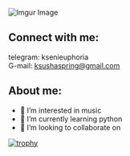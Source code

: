 ![Imgur Image](https://i.imgur.com/Rkg6qDbb.jpg)

## Connect with me:<br>

telegram: ksenieuphoria <br>
G-mail: ksushaspring@gmail.com <br>

## About me: <br>

- 👀 I’m interested in music
- 🌱 I’m currently learning python
- 💞️ I’m looking to collaborate on 


[![trophy](https://github-profile-trophy.vercel.app/?username=ksenieuphoria&theme=dracula)](https://github.com/ryo-ma/github-profile-trophy)
